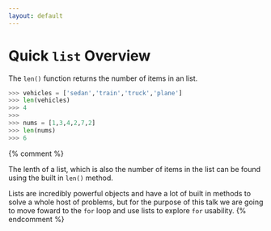 ```yaml
---
layout: default
---
```

# Quick `list` Overview

The `len()` function returns the number of items in an list.

```python
>>> vehicles = ['sedan','train','truck','plane']
>>> len(vehicles)
>>> 4
>>>
>>> nums = [1,3,4,2,7,2]
>>> len(nums)
>>> 6
```

{% comment %}

The lenth of a list, which is also the number of items in the list can be found using the built in `len()` method.

Lists are incredibly powerful objects and have a lot of built in methods to solve a whole host of problems, but for the purpose of this talk we are going to move foward to the `for` loop and use lists to explore `for` usability.
{% endcomment %}


